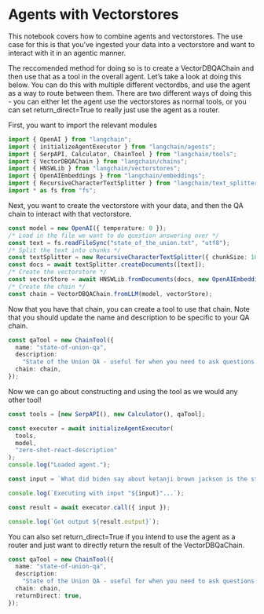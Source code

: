 # Agents with Vectorstores

This notebook covers how to combine agents and vectorstores. The use case for this is that you’ve ingested your data into a vectorstore and want to interact with it in an agentic manner.

The reccomended method for doing so is to create a VectorDBQAChain and then use that as a tool in the overall agent. Let’s take a look at doing this below. You can do this with multiple different vectordbs, and use the agent as a way to route between them. There are two different ways of doing this - you can either let the agent use the vectorstores as normal tools, or you can set return_direct=True to really just use the agent as a router.

First, you want to import the relevant modules

```typescript
import { OpenAI } from "langchain";
import { initializeAgentExecutor } from "langchain/agents";
import { SerpAPI, Calculator, ChainTool } from "langchain/tools";
import { VectorDBQAChain } from "langchain/chains";
import { HNSWLib } from "langchain/vectorstores";
import { OpenAIEmbeddings } from "langchain/embeddings";
import { RecursiveCharacterTextSplitter } from "langchain/text_splitter";
import * as fs from "fs";
```

Next, you want to create the vectorstore with your data, and then the QA chain to interact with that vectorstore.

```typescript
const model = new OpenAI({ temperature: 0 });
/* Load in the file we want to do question answering over */
const text = fs.readFileSync("state_of_the_union.txt", "utf8");
/* Split the text into chunks */
const textSplitter = new RecursiveCharacterTextSplitter({ chunkSize: 1000 });
const docs = await textSplitter.createDocuments([text]);
/* Create the vectorstore */
const vectorStore = await HNSWLib.fromDocuments(docs, new OpenAIEmbeddings());
/* Create the chain */
const chain = VectorDBQAChain.fromLLM(model, vectorStore);
```

Now that you have that chain, you can create a tool to use that chain. Note that you should update the name and description to be specific to your QA chain.

```typescript
const qaTool = new ChainTool({
  name: "state-of-union-qa",
  description:
    "State of the Union QA - useful for when you need to ask questions about the most recent state of the union address.",
  chain: chain,
});
```

Now we can go about constructing and using the tool as we would any other tool!

```typescript
const tools = [new SerpAPI(), new Calculator(), qaTool];

const executor = await initializeAgentExecutor(
  tools,
  model,
  "zero-shot-react-description"
);
console.log("Loaded agent.");

const input = `What did biden say about ketanji brown jackson is the state of the union address?`;

console.log(`Executing with input "${input}"...`);

const result = await executor.call({ input });

console.log(`Got output ${result.output}`);
```

You can also set return_direct=True if you intend to use the agent as a router and just want to directly return the result of the VectorDBQaChain.

```typescript
const qaTool = new ChainTool({
  name: "state-of-union-qa",
  description:
    "State of the Union QA - useful for when you need to ask questions about the most recent state of the union address.",
  chain: chain,
  returnDirect: true,
});
```
